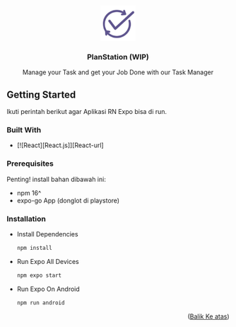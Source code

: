 <br />
<div align="center">
  <a href="https://github.com/github_username/repo_name">
    <img src="./assets/icon.png" alt="Logo" width="80" height="80">
  </a>

<h3 align="center">PlanStation (WIP)</h3>

  <p align="center">
    Manage your Task and get your Job Done with our Task Manager
    <br />
  </p>
</div>

<!-- GETTING STARTED -->
## Getting Started

Ikuti perintah berikut agar Aplikasi RN Expo bisa di run.

### Built With

* [![React][React.js]][React-url]

### Prerequisites

Penting! install bahan dibawah ini:
* npm 16^
* expo-go App (donglot di playstore)

### Installation

* Install Dependencies
   ```sh
   npm install
   ```
* Run Expo All Devices
   ```sh
   npm expo start
   ```
* Run Expo On Android
   ```sh
   npm run android
   ```

<p align="right">(<a href="#readme-top">Balik Ke atas</a>)</p>
